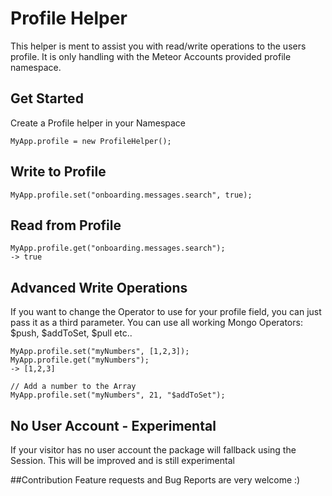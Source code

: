 # Profile Helper
This helper is ment to assist you with read/write operations to the users profile.
It is only handling with the Meteor Accounts provided profile namespace.


## Get Started

Create a Profile helper in your Namespace

	MyApp.profile = new ProfileHelper();

## Write to Profile

	MyApp.profile.set("onboarding.messages.search", true);

## Read from Profile
	
	MyApp.profile.get("onboarding.messages.search");
	-> true


## Advanced Write Operations
If you want to change the Operator to use for your profile field, you can just pass it as a third parameter.
You can use all working Mongo Operators: $push, $addToSet, $pull etc..

	MyApp.profile.set("myNumbers", [1,2,3]);
	MyApp.profile.get("myNumbers");
	-> [1,2,3]

	// Add a number to the Array 
	MyApp.profile.set("myNumbers", 21, "$addToSet");


## No User Account - Experimental
If your visitor has no user account the package will fallback using the Session.
This will be improved and is still experimental


##Contribution
Feature requests and Bug Reports are very welcome :)